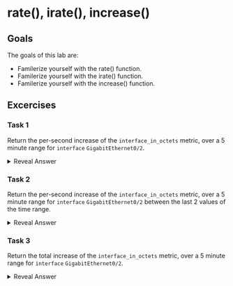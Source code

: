 # rate(), irate(), increase()
## Goals
The goals of this lab are:
* Familerize yourself with the rate() function.
* Familerize yourself with the irate() function.
* Familerize yourself with the increase() function.

## Excercises
### Task 1
Return the per-second increase of the `interface_in_octets` metric, over a 5 minute range for `interface` `GigabitEthernet0/2`.
<details>
  <summary>Reveal Answer</summary>
  
```
rate(interface_in_octets{interface="GigabitEthernet0/2"}[5m])
```
</details>


### Task 2
Return the per-second increase of the `interface_in_octets` metric, over a 5 minute range for `interface` `GigabitEthernet0/2` between the last 2 values of the time range.
<details>
  <summary>Reveal Answer</summary>
  
```
irate(interface_in_octets{interface="GigabitEthernet0/2"}[5m])
```
</details>

### Task 3
Return the total increase of the `interface_in_octets` metric, over a 5 minute range for `interface` `GigabitEthernet0/2`.
<details>
  <summary>Reveal Answer</summary>
  
```
increase(interface_in_octets{interface="GigabitEthernet0/2"}[5m])
```
</details>